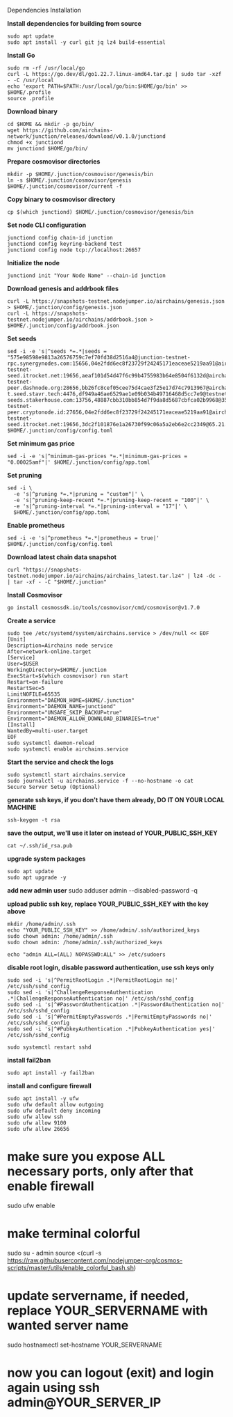 Dependencies Installation

**Install dependencies for building from source**
```
sudo apt update
sudo apt install -y curl git jq lz4 build-essential
```

**Install Go**
```
sudo rm -rf /usr/local/go
curl -L https://go.dev/dl/go1.22.7.linux-amd64.tar.gz | sudo tar -xzf - -C /usr/local
echo 'export PATH=$PATH:/usr/local/go/bin:$HOME/go/bin' >> $HOME/.profile
source .profile
```

**Download binary**
```
cd $HOME && mkdir -p go/bin/
wget https://github.com/airchains-network/junction/releases/download/v0.1.0/junctiond
chmod +x junctiond
mv junctiond $HOME/go/bin/
```

**Prepare cosmovisor directories**
```
mkdir -p $HOME/.junction/cosmovisor/genesis/bin
ln -s $HOME/.junction/cosmovisor/genesis $HOME/.junction/cosmovisor/current -f
```

**Copy binary to cosmovisor directory**
```
cp $(which junctiond) $HOME/.junction/cosmovisor/genesis/bin
```
**Set node CLI configuration**
```
junctiond config chain-id junction
junctiond config keyring-backend test
junctiond config node tcp://localhost:26657
```

**Initialize the node**
```
junctiond init "Your Node Name" --chain-id junction
```

**Download genesis and addrbook files**
```
curl -L https://snapshots-testnet.nodejumper.io/airchains/genesis.json > $HOME/.junction/config/genesis.json
curl -L https://snapshots-testnet.nodejumper.io/airchains/addrbook.json > $HOME/.junction/config/addrbook.json
```

**Set seeds**
```
sed -i -e 's|^seeds *=.*|seeds = "575e98598e9813a26576759c7ef70fd38d2516a4@junction-testnet-rpc.synergynodes.com:15656,04e2fdd6ec8f23729f24245171eaceae5219aa91@airchains-testnet-seed.itrocket.net:19656,aeaf101d54d47f6c99b4755983b64e8504f6132d@airchain-testnet-peer.dashnode.org:28656,bb26fc8cef05cee75d4cae3f25e17d74c7913967@airchains-t.seed.stavr.tech:4476,df949a46ae6529ae1e09b034b49716468d5cc7e9@testnet-seeds.stakerhouse.com:13756,48887cbb310bb854d7f9da8d5687cbfca02b9968@35.200.245.190:26656,60133849b4c83531eb2d835970035a0f08868658@65.109.93.124:28156,df2a56a208821492bd3d04dd2e91672657c79325@airchain-testnet-peer.cryptonode.id:27656,04e2fdd6ec8f23729f24245171eaceae5219aa91@airchains-testnet-seed.itrocket.net:19656,3dc2f101876e1a26730f99c06a5a2eb6e2cc2349@65.21.69.53:33656"|' $HOME/.junction/config/config.toml
```

**Set minimum gas price**
```
sed -i -e 's|^minimum-gas-prices *=.*|minimum-gas-prices = "0.00025amf"|' $HOME/.junction/config/app.toml
```

**Set pruning**
```
sed -i \
  -e 's|^pruning *=.*|pruning = "custom"|' \
  -e 's|^pruning-keep-recent *=.*|pruning-keep-recent = "100"|' \
  -e 's|^pruning-interval *=.*|pruning-interval = "17"|' \
  $HOME/.junction/config/app.toml
```

**Enable prometheus**
```
sed -i -e 's|^prometheus *=.*|prometheus = true|' $HOME/.junction/config/config.toml
```
**Download latest chain data snapshot**
```
curl "https://snapshots-testnet.nodejumper.io/airchains/airchains_latest.tar.lz4" | lz4 -dc - | tar -xf - -C "$HOME/.junction"
```

**Install Cosmovisor**
```
go install cosmossdk.io/tools/cosmovisor/cmd/cosmovisor@v1.7.0
```

**Create a service**
```
sudo tee /etc/systemd/system/airchains.service > /dev/null << EOF
[Unit]
Description=Airchains node service
After=network-online.target
[Service]
User=$USER
WorkingDirectory=$HOME/.junction
ExecStart=$(which cosmovisor) run start
Restart=on-failure
RestartSec=5
LimitNOFILE=65535
Environment="DAEMON_HOME=$HOME/.junction"
Environment="DAEMON_NAME=junctiond"
Environment="UNSAFE_SKIP_BACKUP=true"
Environment="DAEMON_ALLOW_DOWNLOAD_BINARIES=true"
[Install]
WantedBy=multi-user.target
EOF
sudo systemctl daemon-reload
sudo systemctl enable airchains.service
```

**Start the service and check the logs**
```
sudo systemctl start airchains.service
sudo journalctl -u airchains.service -f --no-hostname -o cat
Secure Server Setup (Optional)
```

**generate ssh keys, if you don't have them already, DO IT ON YOUR LOCAL MACHINE**
```
ssh-keygen -t rsa
```

**save the output, we'll use it later on instead of YOUR_PUBLIC_SSH_KEY**
```
cat ~/.ssh/id_rsa.pub
```

**upgrade system packages**
```
sudo apt update
sudo apt upgrade -y
```

**add new admin user**
sudo adduser admin --disabled-password -q

**upload public ssh key, replace YOUR_PUBLIC_SSH_KEY with the key above**
```
mkdir /home/admin/.ssh
echo "YOUR_PUBLIC_SSH_KEY" >> /home/admin/.ssh/authorized_keys
sudo chown admin: /home/admin/.ssh
sudo chown admin: /home/admin/.ssh/authorized_keys

echo "admin ALL=(ALL) NOPASSWD:ALL" >> /etc/sudoers
```

**disable root login, disable password authentication, use ssh keys only**
```
sudo sed -i 's|^PermitRootLogin .*|PermitRootLogin no|' /etc/ssh/sshd_config
sudo sed -i 's|^ChallengeResponseAuthentication .*|ChallengeResponseAuthentication no|' /etc/ssh/sshd_config
sudo sed -i 's|^#PasswordAuthentication .*|PasswordAuthentication no|' /etc/ssh/sshd_config
sudo sed -i 's|^#PermitEmptyPasswords .*|PermitEmptyPasswords no|' /etc/ssh/sshd_config
sudo sed -i 's|^#PubkeyAuthentication .*|PubkeyAuthentication yes|' /etc/ssh/sshd_config

sudo systemctl restart sshd
```

**install fail2ban**
```
sudo apt install -y fail2ban
```

**install and configure firewall**
```
sudo apt install -y ufw
sudo ufw default allow outgoing
sudo ufw default deny incoming
sudo ufw allow ssh
sudo ufw allow 9100
sudo ufw allow 26656
```

# make sure you expose ALL necessary ports, only after that enable firewall
sudo ufw enable

# make terminal colorful
sudo su - admin
source <(curl -s https://raw.githubusercontent.com/nodejumper-org/cosmos-scripts/master/utils/enable_colorful_bash.sh)

# update servername, if needed, replace YOUR_SERVERNAME with wanted server name
sudo hostnamectl set-hostname YOUR_SERVERNAME

# now you can logout (exit) and login again using ssh admin@YOUR_SERVER_IP

